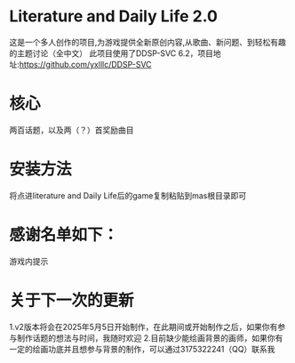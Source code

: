 # Literature and Daily Life 2.0

这是一个多人创作的项目,为游戏提供全新原创内容,从歌曲、新问题、到轻松有趣的主题讨论（全中文）
此项目使用了DDSP-SVC 6.2，项目地址:https://github.com/yxlllc/DDSP-SVC

# 核心

两百话题，以及两（？）首奖励曲目

# 安装方法

将点进literature and Daily Life后的game复制粘贴到mas根目录即可

# 感谢名单如下：

游戏内提示

# 关于下一次的更新

1.v2版本将会在2025年5月5日开始制作，在此期间或开始制作之后，如果你有参与制作话题的想法与时间，我随时欢迎
2.目前缺少能绘画背景的画师，如果你有一定的绘画功底并且想参与背景的制作，可以通过3175322241（QQ）联系我


